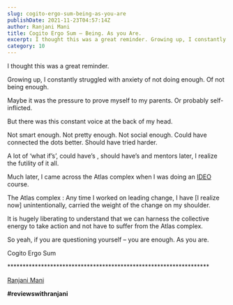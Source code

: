 ```yaml
---
slug: cogito-ergo-sum-being-as-you-are
publishDate: 2021-11-23T04:57:14Z
author: Ranjani Mani
title: Cogito Ergo Sum – Being. As you Are. 
excerpt: I thought this was a great reminder. Growing up, I constantly struggled with anxiety of not doing enough. Of not being enough. Maybe it was the pressure to prove myself to my parents. Or probably self-inflicted. But there was this constant voice at the back of my head. Not smart enough. Not pretty enough. Not  ... 
category: 10
---
```


I thought this was a great reminder.

Growing up, I constantly struggled with anxiety of not doing enough. Of not being enough.

Maybe it was the pressure to prove myself to my parents. Or probably self-inflicted.

But there was this constant voice at the back of my head.

Not smart enough. Not pretty enough. Not social enough. Could have connected the dots better. Should have tried harder.

A lot of ‘what if’s’, could have’s , should have’s and mentors later, I realize the futility of it all.

Much later, I came across the Atlas complex when I was doing an [IDEO](https://www.linkedin.com/feed/#) course.

The Atlas complex : Any time I worked on leading change, I have \[I realize now\] unintentionally, carried the weight of the change on my shoulder.

It is hugely liberating to understand that we can harness the collective energy to take action and not have to suffer from the Atlas complex.

So yeah, if you are questioning yourself – you are enough. As you are.

Cogito Ergo Sum

\*\*\*\*\*\*\*\*\*\*\*\*\*\*\*\*\*\*\*\*\*\*\*\*\*\*\*\*\*\*\*\*\*\*\*\*\*\*\*\*\*\*\*\*\*\*\*\*\*\*\*\*\*\*\*\*\*\*\*\*\*\*\*\*\*\*

[Ranjani Mani](https://www.linkedin.com/feed/#)

**#reviewswithranjani**